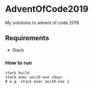 # AdventOfCode2019
My solutions to advent of code 2019

## Requirements
- Stack

### How to run
```
stack build
stack exec aoc19-exe <day>
# e.g. stack exec aoc19-exe 1
```